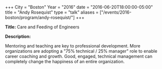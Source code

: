 +++
City = "Boston"
Year = "2016"
date = "2016-06-20T18:00:00-05:00"
title = "Andy Rosequist"
type = "talk"
aliases = ["/events/2016-boston/program/andy-rosequist/"]
+++

<div class="span-15  ">
  <div class="span-15  last ">
  <p><strong>Title:</strong>
  Care and Feeding of Engineers
  </p>

  <p><strong>Description:</strong></p>

  <p>
  Mentoring and teaching are key to professional development. More organizations are adopting a "75% technical / 25% manager" role to enable career coaching and growth. Good, engaged, technical management can completely change the happiness of an entire organization.
  </p>
  </div>
</div>
